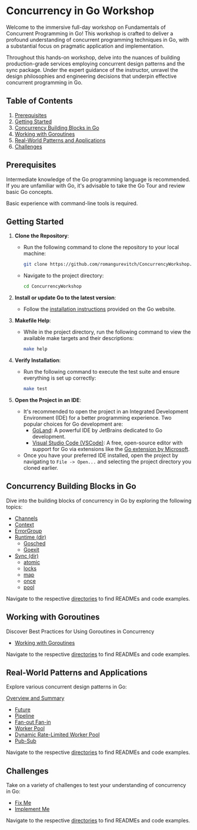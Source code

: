 # Concurrency in Go Workshop

Welcome to the immersive full-day workshop on Fundamentals of Concurrent Programming in Go!
This workshop is crafted to deliver a profound understanding of concurrent programming techniques in Go, with a
substantial focus on pragmatic application and implementation.

Throughout this hands-on workshop, delve into the nuances of building production-grade services employing concurrent
design patterns and the sync package.
Under the expert guidance of the instructor, unravel the design philosophies and engineering decisions that underpin
effective concurrent programming in Go.

## Table of Contents

1. [Prerequisites](#prerequisites)
2. [Getting Started](#Getting-Started)
3. [Concurrency Building Blocks in Go](#Concurrency-Building-Blocks-in-Go)
4. [Working with Goroutines](#Working-with-Goroutines)
5. [Real-World Patterns and Applications](#real-world-patterns-and-applications)
6. [Challenges](#challenges)

## Prerequisites

Intermediate knowledge of the Go programming language is recommended.
If you are unfamiliar with Go, it's advisable to take the Go Tour and review basic Go concepts.

Basic experience with command-line tools is required.

## Getting Started

1. **Clone the Repository**:
    - Run the following command to clone the repository to your local machine:
      ```bash
      git clone https://github.com/romangurevitch/ConcurrencyWorkshop.git
      ```
    - Navigate to the project directory:
      ```bash
      cd ConcurrencyWorkshop
      ```

2. **Install or update Go to the latest version**:
    - Follow the [installation instructions](https://golang.org/doc/install) provided on the Go website.

3. **Makefile Help**:
    - While in the project directory, run the following command to view the available make targets and their
      descriptions:
      ```bash
      make help
      ```

4. **Verify Installation**:
    - Run the following command to execute the test suite and ensure everything is set up correctly:
      ```bash
      make test
      ```
5. **Open the Project in an IDE**:
    - It's recommended to open the project in an Integrated Development Environment (IDE) for a better programming
      experience. Two popular choices for Go development are:
        - [GoLand](https://www.jetbrains.com/go/): A powerful IDE by JetBrains dedicated to Go development.
        - [Visual Studio Code (VSCode)](https://code.visualstudio.com/): A free, open-source editor with support for Go
          via extensions like
          the [Go extension by Microsoft](https://marketplace.visualstudio.com/items?itemName=golang.Go).
    - Once you have your preferred IDE installed, open the project by navigating to `File -> Open...` and selecting the
      project directory you cloned earlier.

## Concurrency Building Blocks in Go

Dive into the building blocks of concurrency in Go by exploring the following topics:

- [Channels](internal/buildingblocks/channel/README.md)
- [Context](internal/buildingblocks/context/README.md)
- [ErrorGroup](internal/buildingblocks/errgroup/README.md)
- [Runtime (dir)](internal/buildingblocks/runtime)
    - [Gosched](internal/buildingblocks/runtime/gosched/README.md)
    - [Goexit](internal/buildingblocks/runtime/goexit/README.md)
- [Sync (dir)](internal/buildingblocks/sync)
    - [atomic](internal/buildingblocks/sync/atomic/README.md)
    - [locks](internal/buildingblocks/sync/locks/README.md)
    - [map](internal/buildingblocks/sync/map/README.md)
    - [once](internal/buildingblocks/sync/once/README.md)
    - [pool](internal/buildingblocks/sync/pool/README.md)

Navigate to the respective [directories](internal/buildingblocks) to find READMEs and code examples.

## Working with Goroutines

Discover Best Practices for Using Goroutines in Concurrency

- [Working with Goroutines](internal/goroutine/README.md)

Navigate to the respective [directories](internal/goroutine) to find READMEs and code examples.

## Real-World Patterns and Applications

Explore various concurrent design patterns in Go:

[Overview and Summary](internal/pattern/README.md)

- [Future](internal/pattern/future/README.md)
- [Pipeline](internal/pattern/pipeline/README.md)
- [Fan-out Fan-in ](internal/pattern/fanoutin/README.md)
- [Worker Pool](internal/pattern/workerpool/README.md)
- [Dynamic Rate-Limited Worker Pool](internal/pattern/dynamic/README.md)
- [Pub-Sub](internal/pattern/pubsub/README.md)

Navigate to the respective [directories](internal/pattern) to find READMEs and code examples.

## Challenges

Take on a variety of challenges to test your understanding of concurrency in Go:

- [Fix Me](internal/challenge/fixme)
- [Implement Me](internal/challenge/implme)

Navigate to the respective [directories](internal/challenge) to find READMEs and code examples.
